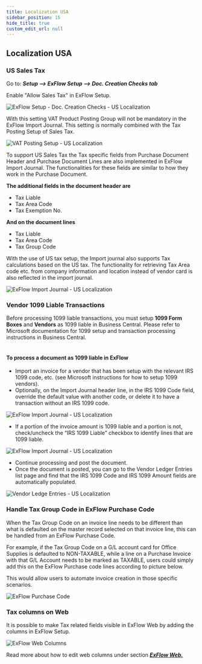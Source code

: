 ```yaml
---
title: Localization USA
sidebar_position: 15
hide_title: true
custom_edit_url: null
---
```

## Localization USA

### US Sales Tax

Go to: ***Setup \--\> ExFlow Setup \--\> Doc. Creation Checks tab***

Enable "Allow Sales Tax" in ExFlow Setup.

![ExFlow Setup - Doc. Creation Checks - US Localization](@site/static/img/media/exflow-setup-doc-posting-checks-002-ca-us.png)

With this setting VAT Product Posting Group will not be mandatory in the
ExFlow Import Journal. This setting is normally combined with the Tax
Posting Setup of Sales Tax.

![VAT Posting Setup - US Localization](@site/static/img/media/image357.png)

To support US Sales Tax the Tax specific fields from Purchase Document
Header and Purchase Document Lines are also implemented in ExFlow Import
Journal. The functionalities for these fields are similar to how they
work in the Purchase Document.

**The additional fields in the document header are**

- Tax Liable
- Tax Area Code
- Tax Exemption No.

**And on the document lines**

- Tax Liable
- Tax Area Code
- Tax Group Code

With the use of US tax setup, the Import journal also supports Tax
calculations based on the US tax. The functionality for retrieving Tax
Area code etc. from company information and location instead of vendor
card is also reflected in the import journal.

![ExFlow Import Journal - US Localization](@site/static/img/media/image367.png)

### Vendor 1099 Liable Transactions<br/>
Before processing 1099 liable transactions, you must setup **1099 Form Boxes** and **Vendors** as 1099 liable in Business Central. Please refer to Microsoft documentation for 1099 setup and transaction processing instructions in Business Central.<br/><br/>

#### To process a document as 1099 liable in ExFlow<br/>
* Import an invoice for a vendor that has been setup with the relevant IRS 1099 code, etc. (see Microsoft instructions for how to setup 1099 vendors).
* Optionally, on the Import Journal header line, in the IRS 1099 Code field, override the default value with another code, or delete it to have a transaction without an IRS 1099 code.

![ExFlow Import Journal - US Localization](@site/static/img/media/import-journal-008-us-irs-1099.png)

* If a portion of the invoice amount is 1099 liable and a portion is not, check/uncheck the “IRS 1099 Liable” checkbox to identify lines that are 1099 liable.

![ExFlow Import Journal - US Localization](@site/static/img/media/import-journal-lines-002-us-irs-1099.png)

* Continue processing and post the document. 
* Once the document is posted, you can go to the Vendor Ledger Entries list page and find that the IRS 1099 Code and IRS 1099 Amount fields are automatically populated.

![Vendor Ledge Entries - US Localization](@site/static/img/media/vendor-ledger-entries-001.png)


### Handle Tax Group Code in ExFlow Purchase Code

When the Tax Group Code on an invoice line needs to be different than what is defaulted on the master record selected on that invoice line, this can be handled from an ExFlow Purchase Code. 

For example, if the Tax Group Code on a G/L account card for Office Supplies is defaulted to NON-TAXABLE, while a line on a Purchase Invoice with that G/L Account needs to be marked as TAXABLE, users could simply add this on the ExFlow Purchase code lines according to picture below. 

This would allow users to automate invoice creation in those specific scenarios.

![ExFlow Purchase Code](@site/static/img/media/NA-exflow-purchase-code-card-tax-group-001.png)

### Tax columns on Web

It is possible to make Tax related fields visible in ExFlow Web by adding the columns in ExFlow Setup.

![ExFlow Web Columns](@site/static/img/media/tax-web-columns-001.png)

Read more about how to edit web columns under section [***ExFlow Web.***](https://docs.exflow.cloud/business-central/docs/user-manual/technical/exflow-web#exflow-web)